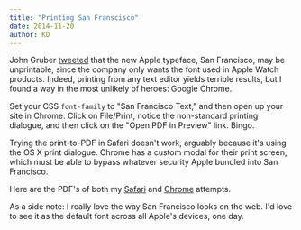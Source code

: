 ```yaml
---
title: "Printing San Franscisco"
date: 2014-11-20
author: KD
---
```


John Gruber [tweeted](https://twitter.com/gruber/status/535298550213906434) that the new Apple typeface, San Francisco, may be unprintable, since the company only wants the font used in Apple Watch products. Indeed, printing from any text editor yields terrible results, but I found a way in the most unlikely of heroes: Google Chrome. 

Set your CSS `font-family` to "San Francisco Text," and then open up your site in Chrome. Click on File/Print, notice the non-standard printing dialogue, and then click on the "Open PDF in Preview" link. Bingo.

Trying the print-to-PDF in Safari doesn't work, arguably because it's using the OS X print dialogue. Chrome has a custom modal for their print screen, which must be able to bypass whatever security Apple bundled into San Francisco.

Here are the PDF's of both my [Safari](https://www.dropbox.com/s/eaqvt03g6e1zzyf/af-safari-sf.pdf?dl=0) and [Chrome](https://www.dropbox.com/s/hm9ywj5fxy4gffn/af-chrome-sf.pdf?dl=0) attempts.

As a side note: I really love the way San Francisco looks on the web. I'd love to see it as the default font across all Apple's devices, one day.
